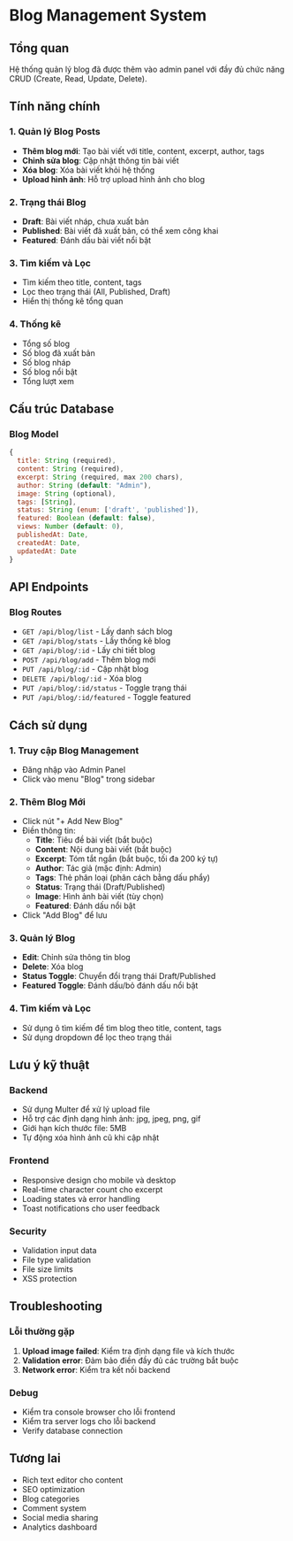 # Blog Management System

## Tổng quan
Hệ thống quản lý blog đã được thêm vào admin panel với đầy đủ chức năng CRUD (Create, Read, Update, Delete).

## Tính năng chính

### 1. Quản lý Blog Posts
- **Thêm blog mới**: Tạo bài viết với title, content, excerpt, author, tags
- **Chỉnh sửa blog**: Cập nhật thông tin bài viết
- **Xóa blog**: Xóa bài viết khỏi hệ thống
- **Upload hình ảnh**: Hỗ trợ upload hình ảnh cho blog

### 2. Trạng thái Blog
- **Draft**: Bài viết nháp, chưa xuất bản
- **Published**: Bài viết đã xuất bản, có thể xem công khai
- **Featured**: Đánh dấu bài viết nổi bật

### 3. Tìm kiếm và Lọc
- Tìm kiếm theo title, content, tags
- Lọc theo trạng thái (All, Published, Draft)
- Hiển thị thống kê tổng quan

### 4. Thống kê
- Tổng số blog
- Số blog đã xuất bản
- Số blog nháp
- Số blog nổi bật
- Tổng lượt xem

## Cấu trúc Database

### Blog Model
```javascript
{
  title: String (required),
  content: String (required),
  excerpt: String (required, max 200 chars),
  author: String (default: "Admin"),
  image: String (optional),
  tags: [String],
  status: String (enum: ['draft', 'published']),
  featured: Boolean (default: false),
  views: Number (default: 0),
  publishedAt: Date,
  createdAt: Date,
  updatedAt: Date
}
```

## API Endpoints

### Blog Routes
- `GET /api/blog/list` - Lấy danh sách blog
- `GET /api/blog/stats` - Lấy thống kê blog
- `GET /api/blog/:id` - Lấy chi tiết blog
- `POST /api/blog/add` - Thêm blog mới
- `PUT /api/blog/:id` - Cập nhật blog
- `DELETE /api/blog/:id` - Xóa blog
- `PUT /api/blog/:id/status` - Toggle trạng thái
- `PUT /api/blog/:id/featured` - Toggle featured

## Cách sử dụng

### 1. Truy cập Blog Management
- Đăng nhập vào Admin Panel
- Click vào menu "Blog" trong sidebar

### 2. Thêm Blog Mới
- Click nút "+ Add New Blog"
- Điền thông tin:
  - **Title**: Tiêu đề bài viết (bắt buộc)
  - **Content**: Nội dung bài viết (bắt buộc)
  - **Excerpt**: Tóm tắt ngắn (bắt buộc, tối đa 200 ký tự)
  - **Author**: Tác giả (mặc định: Admin)
  - **Tags**: Thẻ phân loại (phân cách bằng dấu phẩy)
  - **Status**: Trạng thái (Draft/Published)
  - **Image**: Hình ảnh bài viết (tùy chọn)
  - **Featured**: Đánh dấu nổi bật
- Click "Add Blog" để lưu

### 3. Quản lý Blog
- **Edit**: Chỉnh sửa thông tin blog
- **Delete**: Xóa blog
- **Status Toggle**: Chuyển đổi trạng thái Draft/Published
- **Featured Toggle**: Đánh dấu/bỏ đánh dấu nổi bật

### 4. Tìm kiếm và Lọc
- Sử dụng ô tìm kiếm để tìm blog theo title, content, tags
- Sử dụng dropdown để lọc theo trạng thái

## Lưu ý kỹ thuật

### Backend
- Sử dụng Multer để xử lý upload file
- Hỗ trợ các định dạng hình ảnh: jpg, jpeg, png, gif
- Giới hạn kích thước file: 5MB
- Tự động xóa hình ảnh cũ khi cập nhật

### Frontend
- Responsive design cho mobile và desktop
- Real-time character count cho excerpt
- Loading states và error handling
- Toast notifications cho user feedback

### Security
- Validation input data
- File type validation
- File size limits
- XSS protection

## Troubleshooting

### Lỗi thường gặp
1. **Upload image failed**: Kiểm tra định dạng file và kích thước
2. **Validation error**: Đảm bảo điền đầy đủ các trường bắt buộc
3. **Network error**: Kiểm tra kết nối backend

### Debug
- Kiểm tra console browser cho lỗi frontend
- Kiểm tra server logs cho lỗi backend
- Verify database connection

## Tương lai
- Rich text editor cho content
- SEO optimization
- Blog categories
- Comment system
- Social media sharing
- Analytics dashboard 